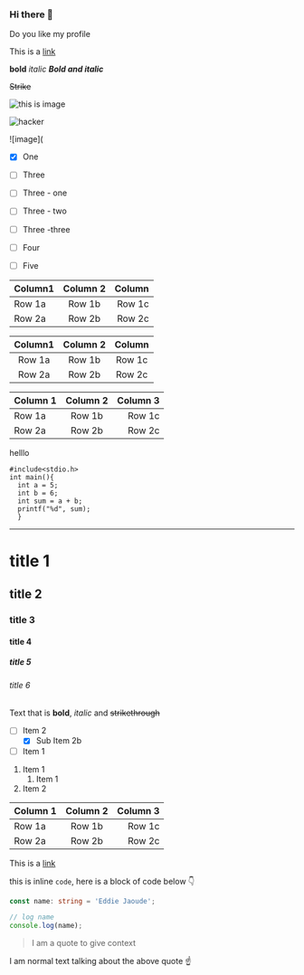### Hi there 👋

Do you like my profile

This is a [link](https://www.google.co.in)

**bold**
*italic*
***Bold and italic***

~~Strike~~

![this is image](https://images.hdqwalls.com/download/hacker-8k-8p-1280x720.jpg)


![hacker](https://cdn.theatlantic.com/thumbor/AkgepovHpRbITRHKd75HXWqJzUA=/0x0:2000x1125/1600x900/media/img/mt/2019/10/Matrix/original.gif)

![image](

* [x]  One

* [ ]  Three
  * [ ] Three - one
  * [ ] Three - two
  * [ ] Three -three 
* [ ]  Four
* [ ]  Five


| Column1 | Column 2 | Column |
| :--- | :---: | ---: |
| Row 1a | Row 1b | Row 1c |
| Row 2a | Row 2b | Row 2c |

| Column1 | Column 2 | Column |
| :---: | :---: | :---: |
| Row 1a | Row 1b | Row 1c |
| Row 2a | Row 2b | Row 2c |

| Column 1 | Column 2 | Column 3 |
| :--- | :---: | ---: |
| Row 1a | Row 1b | Row 1c |
| Row 2a | Row 2b | Row 2c |





 helllo


```
#include<stdio.h>
int main(){
  int a = 5;
  int b = 6;
  int sum = a + b;
  printf("%d", sum);
  }
  ```


----
# title 1
## title 2
### title 3
#### title 4
##### title 5
###### title 6

Text that is **bold**, *italic* and ~~strikethrough~~

* [ ] Item 2
   * [x] Sub Item 2b
* [ ] Item 1

1. Item 1
   1. Item 1
1. Item 2

| Column 1 | Column 2 | Column 3 |
| :--- | :---: | ---: |
| Row 1a | Row 1b | Row 1c |
| Row 2a | Row 2b | Row 2c |

This is a [link](https://mlh.io)

this is inline `code`, here is a block of code below 👇

```ts
const name: string = 'Eddie Jaoude';

// log name
console.log(name);
```

> I am a quote to give context

I am normal text talking about the above quote ☝️ 
    


<!--
**lokeshrookie/lokeshrookie** is a ✨ _special_ ✨ repository because its `README.md` (this file) appears on your GitHub profile.

Here are some ideas to get you started:

- 🔭 I’m  a student
- 🌱 I’m currently learning android and java
- 👯 I’m looking to collaborate on ... java
- 🤔 I’m looking for help with ... Android Application Development
- 💬 Ask me about ... Java and problem solving
- 📫 How to reach me: ... rocklinglokesh@gmail.com
- 😄 Pronouns: ... loki, lokesh, luckie...
- ⚡ Fun fact: ...   I'm an idiot
-->

<a herf = "https://raw.githubusercontent.com/abhisheknaiidu/abhisheknaiidu/master/code.gif" > </a>
